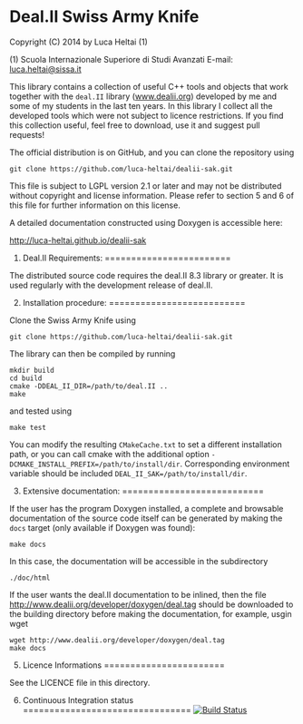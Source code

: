 Deal.II Swiss Army Knife
========================

Copyright (C) 2014 by Luca Heltai (1) 

(1) Scuola Internazionale Superiore di Studi Avanzati
    E-mail: luca.heltai@sissa.it

This library contains a collection of useful C++ tools and objects
that work together with the `deal.II` library (www.dealii.org)
developed by me and some of my students in the last ten years.  In
this library I collect all the developed tools which were not subject
to licence restrictions. If you find this collection useful, feel free
to download, use it and suggest pull requests!

The official distribution is on GitHub, and you can clone the
repository using

	git clone https://github.com/luca-heltai/dealii-sak.git

This file is subject to LGPL version 2.1 or later and may not be
distributed without copyright and license information. Please refer to
section 5 and 6 of this file for further information on this license.

A detailed documentation constructed using Doxygen is accessible here:

http://luca-heltai.github.io/dealii-sak

1. Deal.II Requirements:
========================

The distributed source code requires the deal.II 8.3 library or
greater. It is used regularly with the development release of deal.II.

2. Installation procedure:
==========================

Clone the Swiss Army Knife using 

	git clone https://github.com/luca-heltai/dealii-sak.git

The library can then be compiled by running

	mkdir build
	cd build
	cmake -DDEAL_II_DIR=/path/to/deal.II ..
	make

and tested using 
    
	make test

You can modify the resulting `CMakeCache.txt` to set a different 
installation path, or you can call cmake with the additional
option `-DCMAKE_INSTALL_PREFIX=/path/to/install/dir`.
Corresponding environment variable should be included `DEAL_II_SAK=/path/to/install/dir`.  
	
3. Extensive documentation:
===========================

If the user has the program Doxygen installed, a complete and
browsable documentation of the source code itself can be generated by
making the `docs` target (only available if Doxygen was found):

	make docs

In this case, the documentation will be accessible in the subdirectory

	./doc/html

If the user wants the deal.II documentation to be inlined, then the
file http://www.dealii.org/developer/doxygen/deal.tag should be
downloaded to the building directory before making the documentation,
for example, usgin wget

	wget http://www.dealii.org/developer/doxygen/deal.tag
	make docs

5. Licence Informations
=======================

See the LICENCE file in this directory.

6. Continuous Integration status
================================
[![Build Status](https://travis-ci.org/luca-heltai/dealii-sak.svg?branch=master)](https://travis-ci.org/luca-heltai/dealii-sak)
